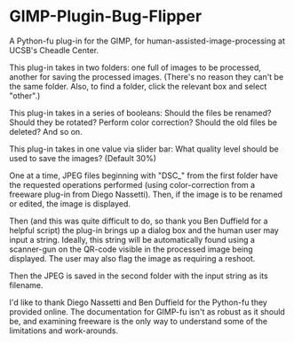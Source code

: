 # GIMP-Plugin-Bug-Flipper
A Python-fu plug-in for the GIMP, for human-assisted-image-processing at UCSB's Cheadle Center.

This plug-in takes in two folders: one full of images to be processed, another for saving the processed images.
(There's no reason they can't be the same folder. Also, to find a folder, click the relevant box and select "other".)

This plug-in takes in a series of booleans: Should the files be renamed? Should they be rotated? Perform color correction? Should the old files be deleted? And so on.

This plug-in takes in one value via slider bar: What quality level should be used to save the images? (Default 30%)

One at a time, JPEG files beginning with "DSC_" from the first folder have the requested operations performed
(using color-correction from a freeware plug-in from Diego Nassetti). Then, if the image is to be renamed or edited, the image is displayed.

Then (and this was quite difficult to do, so thank you Ben Duffield for a helpful script) the plug-in brings up a dialog box
and the human user may input a string. Ideally, this string will be automatically found using a scanner-gun
on the QR-code visible in the processed image being displayed. The user may also flag the image as requiring a reshoot.

Then the JPEG is saved in the second folder with the input string as its filename. 

I'd like to thank Diego Nassetti and Ben Duffield for the Python-fu they provided online. The documentation for GIMP-fu isn't
as robust as it should be, and examining freeware is the only way to understand some of the limitations and work-arounds.

